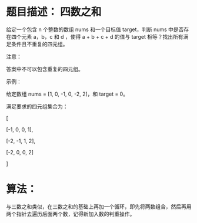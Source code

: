 # 题目描述：	四数之和
给定一个包含 n 个整数的数组 nums 和一个目标值 target，判断 nums 中是否存在四个元素 a，b，c 和 d ，使得 a + b + c + d 的值与 target 相等？找出所有满足条件且不重复的四元组。

注意：

答案中不可以包含重复的四元组。

示例：

给定数组 nums = [1, 0, -1, 0, -2, 2]，和 target = 0。


满足要求的四元组集合为：

[

[-1,  0, 0, 1],

[-2, -1, 1, 2],

[-2,  0, 0, 2]

]

# 算法：

与三数之和类似，在三数之和的基础上再加一个循环，即先将两数组合，然后再用两个指针去遍历后面两个数，记得新加入数的判重操作。

